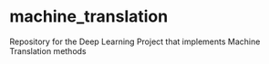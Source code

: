 # machine_translation
Repository for the Deep Learning Project that implements Machine Translation methods

